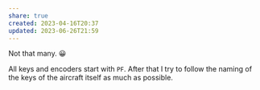 ```yaml
---
share: true
created: 2023-04-16T20:37
updated: 2023-06-26T21:59
---
```

Not that many. 😀 

All keys and encoders start with `PF`. After that I try to follow the naming of the keys of the aircraft itself as much as possible.